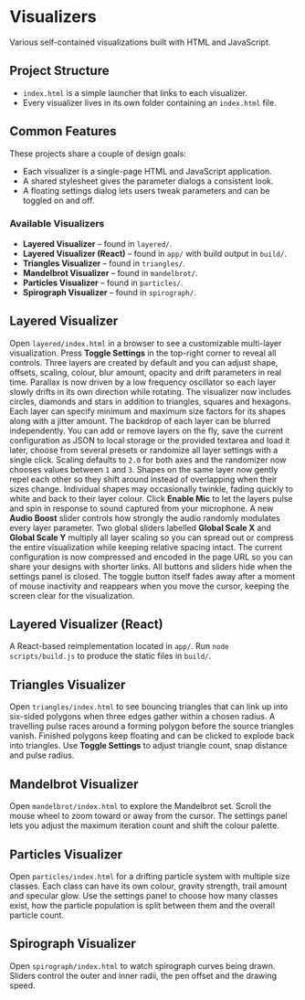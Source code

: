 # Visualizers

Various self-contained visualizations built with HTML and JavaScript.

## Project Structure

- `index.html` is a simple launcher that links to each visualizer.
- Every visualizer lives in its own folder containing an `index.html` file.

## Common Features

These projects share a couple of design goals:

- Each visualizer is a single-page HTML and JavaScript application.
- A shared stylesheet gives the parameter dialogs a consistent look.
- A floating settings dialog lets users tweak parameters and can be toggled on
  and off.

### Available Visualizers

- **Layered Visualizer** – found in `layered/`.
- **Layered Visualizer (React)** – found in `app/` with build output in `build/`.
- **Triangles Visualizer** – found in `triangles/`.
- **Mandelbrot Visualizer** – found in `mandelbrot/`.
- **Particles Visualizer** – found in `particles/`.
- **Spirograph Visualizer** – found in `spirograph/`.

## Layered Visualizer

Open `layered/index.html` in a browser to see a customizable multi-layer
visualization. Press **Toggle Settings** in the top-right corner to reveal
all controls. Three layers are created by default and you can adjust
shape, offsets, scaling, colour, blur amount, opacity and drift parameters in
real time. Parallax is now driven by a low frequency oscillator so each layer
slowly drifts in its own direction while rotating. The visualizer now includes
circles, diamonds and stars in addition to triangles, squares and hexagons.
Each layer can specify minimum and maximum size factors for its shapes along
with a jitter amount. The backdrop of each layer can be blurred independently.
You can add or remove layers on the fly, save the current configuration as JSON
to local storage or the provided textarea and load it later, choose from
several presets or randomize all layer settings with a single click. Scaling
defaults to `2.0` for both axes and the randomizer now chooses values between
`1` and `3`. Shapes on the same layer now gently repel each other so they shift
around instead of overlapping when their sizes change. Individual shapes may
occasionally twinkle, fading quickly to white and back to their layer colour.
Click **Enable Mic** to let the layers pulse and spin in response to sound
captured from your microphone. A new **Audio Boost** slider controls how
strongly the audio randomly modulates every layer parameter. Two global sliders
labelled **Global Scale X** and **Global Scale Y** multiply all layer scaling
so you can spread out or compress the entire visualization while keeping
relative spacing intact.
The current configuration is now compressed and encoded in the page URL so you
can share your designs with shorter links.
All buttons and sliders hide when the settings panel is closed. The toggle
button itself fades away after a moment of mouse inactivity and reappears when
you move the cursor, keeping the screen clear for the visualization.
## Layered Visualizer (React)

A React-based reimplementation located in `app/`. Run `node scripts/build.js` to produce the static files in `build/`.


## Triangles Visualizer

Open `triangles/index.html` to see bouncing triangles that can link up
into six-sided polygons when three edges gather within a chosen radius.
A travelling pulse races around a forming polygon before the source
triangles vanish. Finished polygons keep floating and can be clicked to
explode back into triangles. Use **Toggle Settings** to adjust triangle
count, snap distance and pulse radius.

## Mandelbrot Visualizer

Open `mandelbrot/index.html` to explore the Mandelbrot set. Scroll the mouse
wheel to zoom toward or away from the cursor. The settings panel lets you
adjust the maximum iteration count and shift the colour palette.

## Particles Visualizer

Open `particles/index.html` for a drifting particle system with multiple size
classes. Each class can have its own colour, gravity strength, trail amount and
specular glow. Use the settings panel to choose how many classes exist, how the
particle population is split between them and the overall particle count.

## Spirograph Visualizer

Open `spirograph/index.html` to watch spirograph curves being drawn. Sliders
control the outer and inner radii, the pen offset and the drawing speed.
